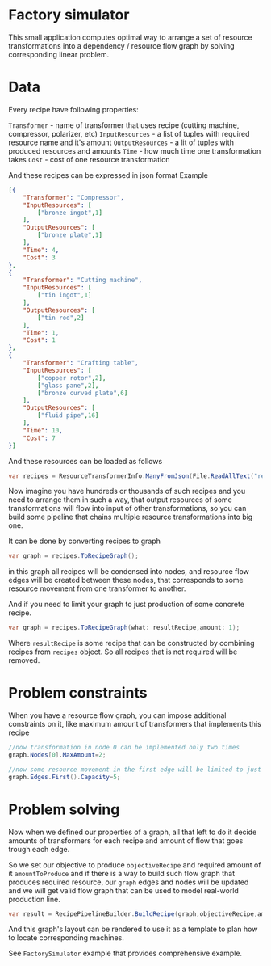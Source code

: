 # Factory simulator
This small application computes optimal way to arrange a set of resource transformations into a dependency / resource flow graph by solving corresponding linear problem.

# Data
Every recipe have following properties:

`Transformer` - name of transformer that uses recipe (cutting machine, compressor, polarizer, etc)
`InputResources` - a list of tuples with required resource name and it's amount
`OutputResources` - a lit of tuples with produced resources and amounts
`Time` - how much time one transformation takes
`Cost` - cost of one resource transformation

And these recipes can be expressed in json format
Example
```json
[{
    "Transformer": "Compressor",
    "InputResources": [
        ["bronze ingot",1]
    ],
    "OutputResources": [
        ["bronze plate",1]
    ],
    "Time": 4,
    "Cost": 3
},
{
    "Transformer": "Cutting machine",
    "InputResources": [
        ["tin ingot",1]
    ],
    "OutputResources": [
        ["tin rod",2]
    ],
    "Time": 1,
    "Cost": 1
},
{
    "Transformer": "Crafting table",
    "InputResources": [
        ["copper rotor",2],
        ["glass pane",2],
        ["bronze curved plate",6]
    ],
    "OutputResources": [
        ["fluid pipe",16]
    ],
    "Time": 10,
    "Cost": 7
}]
```



And these resources can be loaded as follows
```cs
var recipes = ResourceTransformerInfo.ManyFromJson(File.ReadAllText("rep.json"));
```

Now imagine you have hundreds or thousands of such recipes and you need to 
arrange them in such a way, that output resources of some transformations will flow into input of other transformations, so you can build some pipeline that chains multiple resource transformations into big one.

It can be done by converting recipes to graph
```cs
var graph = recipes.ToRecipeGraph();
```
in this graph all recipes will be condensed into nodes, and resource flow edges will be created between these nodes, that corresponds to some resource movement from one transformer to another.

And if you need to limit your graph to just production of some concrete recipe.
```cs
var graph = recipes.ToRecipeGraph(what: resultRecipe,amount: 1);
```

Where `resultRecipe` is some recipe that can be constructed by combining recipes from `recipes` object. So all recipes that is not required will be removed.

# Problem constraints
When you have a resource flow graph, you can impose additional constraints on it, like maximum amount of transformers that implements this recipe
```cs
//now transformation in node 0 can be implemented only two times
graph.Nodes[0].MaxAmount=2;
```

```cs
//now some resource movement in the first edge will be limited to just 5 items per time unit
graph.Edges.First().Capacity=5;
```

# Problem solving
Now when we defined our properties of a graph, all that left to do it decide amounts of transformers for each recipe and amount of flow that goes trough each edge.

So we set our objective to produce `objectiveRecipe` and required amount of it `amountToProduce` and if there is a way to build such flow graph that produces required resource, our `graph` edges and nodes will be updated and we will get valid flow graph that can be used to model real-world production line.

```cs
var result = RecipePipelineBuilder.BuildRecipe(graph,objectiveRecipe,amountToProduce);
```

And this graph's layout can be rendered to use it as a template to plan how to locate corresponding machines.

See `FactorySimulator` example that provides comprehensive example.




